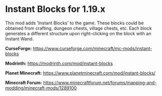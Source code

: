 Instant Blocks for 1.19.x
=============
This mod adds 'Instant Blocks' to the game. These blocks could be obtained from crafting, dungeon chests, village chests, etc. Each block generates a different structure upon right-clicking on the block with an Instant Wand.

<b>CurseForge:</b> https://www.curseforge.com/minecraft/mc-mods/instant-blocks

<b>Modrinth:</b> https://modrinth.com/mod/instant-blocks

<b>Planet Minecraft:</b> https://www.planetminecraft.com/mod/instant-blocks/

<b>Minecraft Forum:</b> https://www.minecraftforum.net/forums/mapping-and-modding/minecraft-mods/1289100